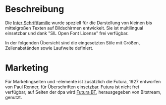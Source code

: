 # Beschreibung
Die [Inter Schriftfamilie](https://rsms.me/inter/ "Inter Font Website") wurde speziell für die Darstellung von kleinen bis mittelgroßen Texten auf Bildschirmen entwickelt. Sie ist multilingual einsetzbar und dank "SIL Open Font License" frei verfügbar.

In der folgenden Übersicht sind die eingesetzten Stile mit Größen, Zeilenabständen sowie Laufweite definiert.

<TypographySpecimen src="typography.json"></TypographySpecimen>

# Marketing

Für Marketingseiten und -elemente ist zusätzlich die Futura, 1927 entworfen von Paul Renner, für Überschriften einsetzbar. Futura ist nicht frei verfügbar, auf Seiten der dpa wird [Futura BT](https://www.fontshop.com/families/futura-bt "Futura BT im Fontshop"), herausgegeben von Bitstream, genutzt.

<TypographySpecimen src="typography-marketing.json"></TypographySpecimen>